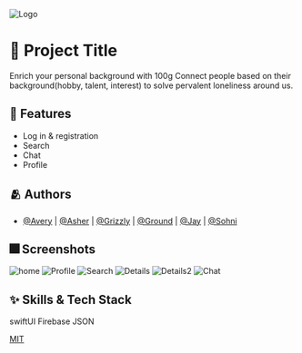 
![Logo](https://dummyimage.com/1000x300/000/fff.png)


# :iphone: Project Title

Enrich your personal background with 100g
Connect people based on their background(hobby, talent, interest) to solve pervalent loneliness around us.


## :pushpin: Features

- Log in & registration
- Search
- Chat
- Profile


## :people_hugging: Authors

- [@Avery](https://github.com/chaneeii) | [@Asher](https://github.com/Asher3576) | [@Grizzly](https://github.com/Lim-YongKwan) | [@Ground](https://github.com/GroundDev) | [@Jay](https://github.com/cogan99) | [@Sohni](https://github.com/HeejiSohn)


## :fireworks: Screenshots

![home](https://user-images.githubusercontent.com/103012763/163707489-97cf30c3-b4a3-4b89-9f4d-0192fe07ead7.png)
![Profile](https://user-images.githubusercontent.com/103012763/163714463-871e7b75-ded9-4136-b675-d78ad22b712b.png)
![Search](https://user-images.githubusercontent.com/103012763/163714507-14749220-623e-40a7-9f9b-8972b3dab626.png)
![Details](https://user-images.githubusercontent.com/103012763/163714575-024f2d09-f704-40f5-be87-cff3c1d07fb3.png)
![Details2](https://user-images.githubusercontent.com/103012763/163714637-653e309d-7a2a-4a27-8894-5241497c2393.png)
![Chat](https://user-images.githubusercontent.com/103012763/163714544-faed57f5-94c4-4a4d-a2db-8407e5b2e29a.png)

## :sparkles: Skills & Tech Stack
swiftUI
Firebase
JSON

[MIT](https://choosealicense.com/licenses/mit/)
